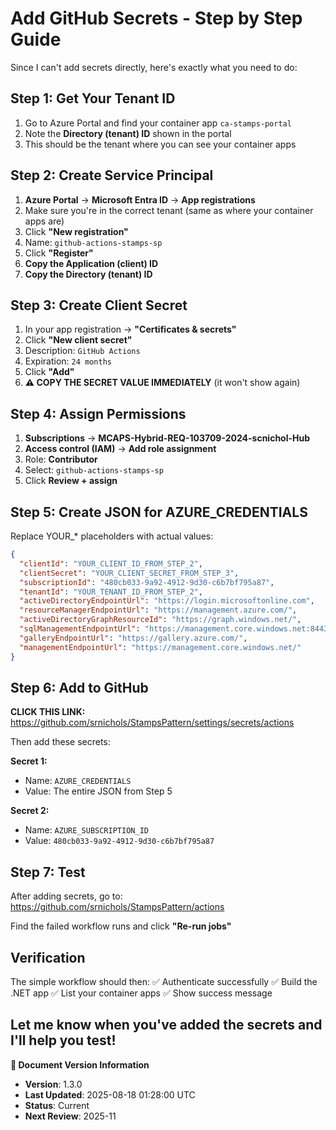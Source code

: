 # Add GitHub Secrets - Step by Step Guide

Since I can't add secrets directly, here's exactly what you need to do:

## Step 1: Get Your Tenant ID

1. Go to Azure Portal and find your container app `ca-stamps-portal`
2. Note the **Directory (tenant) ID** shown in the portal
3. This should be the tenant where you can see your container apps

## Step 2: Create Service Principal

1. **Azure Portal** → **Microsoft Entra ID** → **App registrations**
2. Make sure you're in the correct tenant (same as where your container apps are)
3. Click **"New registration"**
4. Name: `github-actions-stamps-sp`
5. Click **"Register"**
6. **Copy the Application (client) ID**
7. **Copy the Directory (tenant) ID**

## Step 3: Create Client Secret

1. In your app registration → **"Certificates & secrets"**
2. Click **"New client secret"**
3. Description: `GitHub Actions`
4. Expiration: `24 months`
5. Click **"Add"**
6. **⚠️ COPY THE SECRET VALUE IMMEDIATELY** (it won't show again)

## Step 4: Assign Permissions

1. **Subscriptions** → **MCAPS-Hybrid-REQ-103709-2024-scnichol-Hub**
2. **Access control (IAM)** → **Add role assignment**
3. Role: **Contributor**
4. Select: `github-actions-stamps-sp`
5. Click **Review + assign**

## Step 5: Create JSON for AZURE_CREDENTIALS

Replace YOUR_* placeholders with actual values:

```json
{
  "clientId": "YOUR_CLIENT_ID_FROM_STEP_2",
  "clientSecret": "YOUR_CLIENT_SECRET_FROM_STEP_3",
  "subscriptionId": "480cb033-9a92-4912-9d30-c6b7bf795a87",
  "tenantId": "YOUR_TENANT_ID_FROM_STEP_2",
  "activeDirectoryEndpointUrl": "https://login.microsoftonline.com",
  "resourceManagerEndpointUrl": "https://management.azure.com/",
  "activeDirectoryGraphResourceId": "https://graph.windows.net/",
  "sqlManagementEndpointUrl": "https://management.core.windows.net:8443/",
  "galleryEndpointUrl": "https://gallery.azure.com/",
  "managementEndpointUrl": "https://management.core.windows.net/"
}
```

## Step 6: Add to GitHub

**CLICK THIS LINK:** <https://github.com/srnichols/StampsPattern/settings/secrets/actions>

Then add these secrets:

**Secret 1:**

- Name: `AZURE_CREDENTIALS`
- Value: The entire JSON from Step 5

**Secret 2:**

- Name: `AZURE_SUBSCRIPTION_ID`
- Value: `480cb033-9a92-4912-9d30-c6b7bf795a87`

## Step 7: Test

After adding secrets, go to:
<https://github.com/srnichols/StampsPattern/actions>

Find the failed workflow runs and click **"Re-run jobs"**

## Verification

The simple workflow should then:
✅ Authenticate successfully
✅ Build the .NET app
✅ List your container apps
✅ Show success message

Let me know when you've added the secrets and I'll help you test!
---

**📝 Document Version Information**
- **Version**: 1.3.0
- **Last Updated**: 2025-08-18 01:28:00 UTC  
- **Status**: Current
- **Next Review**: 2025-11